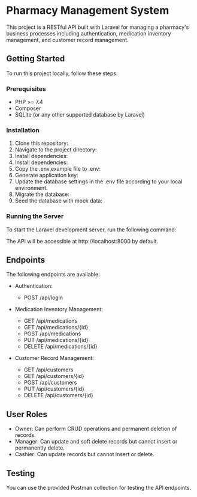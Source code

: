 # Pharmacy Management System

This project is a RESTful API built with Laravel for managing a pharmacy's business processes including authentication, medication inventory management, and customer record management.

## Getting Started

To run this project locally, follow these steps:

### Prerequisites

- PHP >= 7.4
- Composer
- SQLite (or any other supported database by Laravel)

### Installation

1. Clone this repository:
2. Navigate to the project directory:
3. Install dependencies:
3. Install dependencies:
4. Copy the .env.example file to .env:
5. Generate application key:
6. Update the database settings in the .env file according to your local environment.
7. Migrate the database:
8. Seed the database with mock data:


### Running the Server

To start the Laravel development server, run the following command:


The API will be accessible at http://localhost:8000 by default.

## Endpoints

The following endpoints are available:

- Authentication:
  - POST /api/login

- Medication Inventory Management:
  - GET /api/medications
  - GET /api/medications/{id}
  - POST /api/medications
  - PUT /api/medications/{id}
  - DELETE /api/medications/{id}

- Customer Record Management:
  - GET /api/customers
  - GET /api/customers/{id}
  - POST /api/customers
  - PUT /api/customers/{id}
  - DELETE /api/customers/{id}

## User Roles

- Owner: Can perform CRUD operations and permanent deletion of records.
- Manager: Can update and soft delete records but cannot insert or permanently delete.
- Cashier: Can update records but cannot insert or delete.

## Testing

You can use the provided Postman collection for testing the API endpoints.
